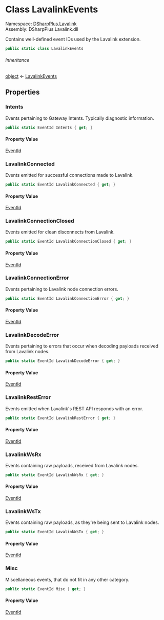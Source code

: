 # Class LavalinkEvents

Namespace: [DSharpPlus.Lavalink](DSharpPlus.Lavalink.md)  
Assembly: DSharpPlus.Lavalink.dll

Contains well-defined event IDs used by the Lavalink extension.

```csharp
public static class LavalinkEvents
```

###### Inheritance

[object](https://learn.microsoft.com/dotnet/api/system.object) ← 
[LavalinkEvents](DSharpPlus.Lavalink.LavalinkEvents.md)

## Properties

### <a id="DSharpPlus_Lavalink_LavalinkEvents_Intents"></a>Intents

Events pertaining to Gateway Intents. Typically diagnostic information.

```csharp
public static EventId Intents { get; }
```

#### Property Value

[EventId](https://learn.microsoft.com/dotnet/api/microsoft.extensions.logging.eventid)

### <a id="DSharpPlus_Lavalink_LavalinkEvents_LavalinkConnected"></a>LavalinkConnected

Events emitted for successful connections made to Lavalink.

```csharp
public static EventId LavalinkConnected { get; }
```

#### Property Value

[EventId](https://learn.microsoft.com/dotnet/api/microsoft.extensions.logging.eventid)

### <a id="DSharpPlus_Lavalink_LavalinkEvents_LavalinkConnectionClosed"></a>LavalinkConnectionClosed

Events emitted for clean disconnects from Lavalink.

```csharp
public static EventId LavalinkConnectionClosed { get; }
```

#### Property Value

[EventId](https://learn.microsoft.com/dotnet/api/microsoft.extensions.logging.eventid)

### <a id="DSharpPlus_Lavalink_LavalinkEvents_LavalinkConnectionError"></a>LavalinkConnectionError

Events pertaining to Lavalink node connection errors.

```csharp
public static EventId LavalinkConnectionError { get; }
```

#### Property Value

[EventId](https://learn.microsoft.com/dotnet/api/microsoft.extensions.logging.eventid)

### <a id="DSharpPlus_Lavalink_LavalinkEvents_LavalinkDecodeError"></a>LavalinkDecodeError

Events pertaining to errors that occur when decoding payloads received from Lavalink nodes.

```csharp
public static EventId LavalinkDecodeError { get; }
```

#### Property Value

[EventId](https://learn.microsoft.com/dotnet/api/microsoft.extensions.logging.eventid)

### <a id="DSharpPlus_Lavalink_LavalinkEvents_LavalinkRestError"></a>LavalinkRestError

Events emitted when Lavalink's REST API responds with an error.

```csharp
public static EventId LavalinkRestError { get; }
```

#### Property Value

[EventId](https://learn.microsoft.com/dotnet/api/microsoft.extensions.logging.eventid)

### <a id="DSharpPlus_Lavalink_LavalinkEvents_LavalinkWsRx"></a>LavalinkWsRx

Events containing raw payloads, received from Lavalink nodes.

```csharp
public static EventId LavalinkWsRx { get; }
```

#### Property Value

[EventId](https://learn.microsoft.com/dotnet/api/microsoft.extensions.logging.eventid)

### <a id="DSharpPlus_Lavalink_LavalinkEvents_LavalinkWsTx"></a>LavalinkWsTx

Events containing raw payloads, as they're being sent to Lavalink nodes.

```csharp
public static EventId LavalinkWsTx { get; }
```

#### Property Value

[EventId](https://learn.microsoft.com/dotnet/api/microsoft.extensions.logging.eventid)

### <a id="DSharpPlus_Lavalink_LavalinkEvents_Misc"></a>Misc

Miscellaneous events, that do not fit in any other category.

```csharp
public static EventId Misc { get; }
```

#### Property Value

[EventId](https://learn.microsoft.com/dotnet/api/microsoft.extensions.logging.eventid)


